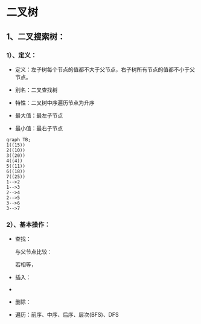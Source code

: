 # 二叉树

## 1、二叉搜索树：

### 1）、定义：

* 定义：左子树每个节点的值都不大于父节点，右子树所有节点的值都不小于父节点。

* 别名：二叉查找树

* 特性：二叉树中序遍历节点为升序

* 最大值：最左子节点

* 最小值：最右子节点

```mermaid
graph TB;
1((15))
2((10))
3((20))
4((4))
5((11))
6((18))
7((25))
1-->2
1-->3
2-->4
2-->5
3-->6
3-->7
```

### 2）、基本操作：

* 查找：

  与父节点比较：

  若相等，

* 插入：

* 

* 删除：

* 遍历：前序、中序、后序、层次(BFS)、DFS















